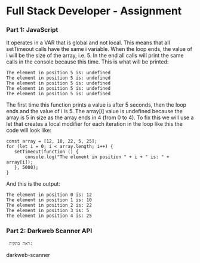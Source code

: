 # Full Stack Developer - Assignment


### Part 1: JavaScript




It operates in a VAR that is global and not local.
This means that all setTimeout calls have the same i variable.
When the loop ends, the value of i will be the size of the array, i.e. 5.
In the end all calls will print the same calls in the console because this time.
This is what will be printed:
 ```
The element in position 5 is: undefined
The element in position 5 is: undefined
The element in position 5 is: undefined
The element in position 5 is: undefined
The element in position 5 is: undefined
 ```

The first time this function prints a value is after 5 seconds, then the loop ends and the value of i is 5.
The array[i] value is undefined because the array is 5 in size as the array ends in 4 (from 0 to 4).
To fix this we will use a let that creates a local modifier for each iteration in the loop like this the code will look like:


 ```
const array = [12, 10, 22, 5, 25];
for (let i = 0; i < array.length; i++) {
    setTimeout(function () {
        console.log("The element in position " + i + " is: " + array[i]);
    }, 5000);
}
 ```



And this is the output:
 ```
The element in position 0 is: 12
The element in position 1 is: 10
The element in position 2 is: 22
The element in position 3 is: 5
The element in position 4 is: 25
 ```

### Part 2: Darkweb Scanner API
     ראה בתקיה:
darkweb-scanner

 
